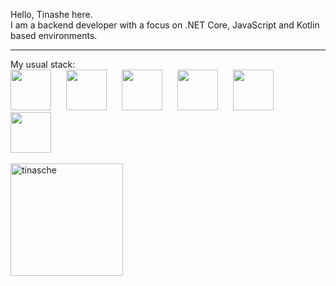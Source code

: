 Hello, Tinashe here. <br> 
I am a backend developer with a focus on .NET Core, JavaScript and Kotlin based environments.
<hr>
My usual stack:
<div>
<img src="https://cdn.jsdelivr.net/gh/devicons/devicon/icons/azure/azure-original.svg" style="margin-right:20px;" width="65px" />
<!-- <img src="https://cdn.jsdelivr.net/gh/devicons/devicon/icons/amazonwebservices/amazonwebservices-original.svg" width="65px" /> -->
<img src="https://cdn.jsdelivr.net/gh/devicons/devicon/icons/dotnetcore/dotnetcore-original.svg" style="margin-right:20px;" width="65px"/>
<!-- <img src="https://cdn.jsdelivr.net/gh/devicons/devicon/icons/nestjs/nestjs-plain.svg" style="margin-right:20px;" width="65px"/> -->
<img src="https://cdn.jsdelivr.net/gh/devicons/devicon/icons/vuejs/vuejs-plain-wordmark.svg" style="margin-right:20px;" width="65px"/>       
<!-- <img src="https://cdn.jsdelivr.net/gh/devicons/devicon/icons/codeigniter/codeigniter-plain.svg" style="margin-right:20px;" width="65px" /> -->
<img src="https://cdn.jsdelivr.net/gh/devicons/devicon/icons/kotlin/kotlin-plain.svg" style="margin-right:20px;" width="65px" /> 
<img src="https://cdn.jsdelivr.net/gh/devicons/devicon/icons/typescript/typescript-original.svg" style="margin-right:20px;" width="65px"/>
<img src="https://cdn.jsdelivr.net/gh/devicons/devicon/icons/microsoftsqlserver/microsoftsqlserver-plain.svg" style="margin-right:20px;" width="65px"/>
<!-- <img src="https://cdn.jsdelivr.net/gh/devicons/devicon/icons/postgresql/postgresql-original-wordmark.svg" style="margin-right:20px;" width="65px"/> -->

<!--<img src="https://cdn.jsdelivr.net/gh/devicons/devicon/icons/flutter/flutter-plain.svg" style="margin-right:20px;" width="65px" />-->
<br>
<br>
<img height="180em" show_icons=true align="center" src="https://github-readme-stats.vercel.app/api/top-langs?username=tinasche&show_icons=true&locale=en&layout=compact&langs_count=8&theme=vue" alt="tinasche"/>
</div>     
<!--<img src="https://img.shields.io/badge/Amazon_AWS-FF9900?style=for-the-badge&logo=amazonaws&logoColor=white"/>
<img src="https://img.shields.io/badge/microsoft%20azure-0089D6?style=for-the-badge&logo=microsoft-azure&logoColor=white"/>-->
